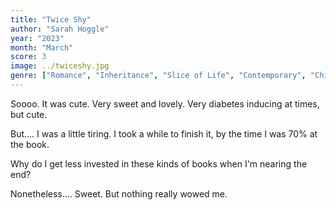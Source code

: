 ```yaml
---
title: "Twice Shy"
author: "Sarah Hoggle"
year: "2023"
month: "March"
score: 3
image: ../twiceshy.jpg
genre: ["Romance", "Inheritance", "Slice of Life", "Contemporary", "Chick Lit"]
---
```


Soooo. It was cute. Very sweet and lovely. Very diabetes inducing at times, but cute.

But.... I was a little tiring. I took a while to finish it, by the time I was 70% at the book.

Why do I get less invested in these kinds of books when I'm nearing the end?

Nonetheless.... Sweet. But nothing really wowed me.
